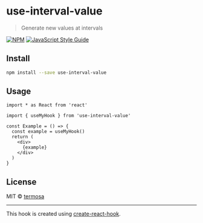 # use-interval-value

> Generate new values at intervals

[![NPM](https://img.shields.io/npm/v/use-interval-value.svg)](https://www.npmjs.com/package/use-interval-value) [![JavaScript Style Guide](https://img.shields.io/badge/code_style-standard-brightgreen.svg)](https://standardjs.com)

## Install

```bash
npm install --save use-interval-value
```

## Usage

```tsx
import * as React from 'react'

import { useMyHook } from 'use-interval-value'

const Example = () => {
  const example = useMyHook()
  return (
    <div>
      {example}
    </div>
  )
}
```

## License

MIT © [termosa](https://github.com/termosa)

---

This hook is created using [create-react-hook](https://github.com/hermanya/create-react-hook).
